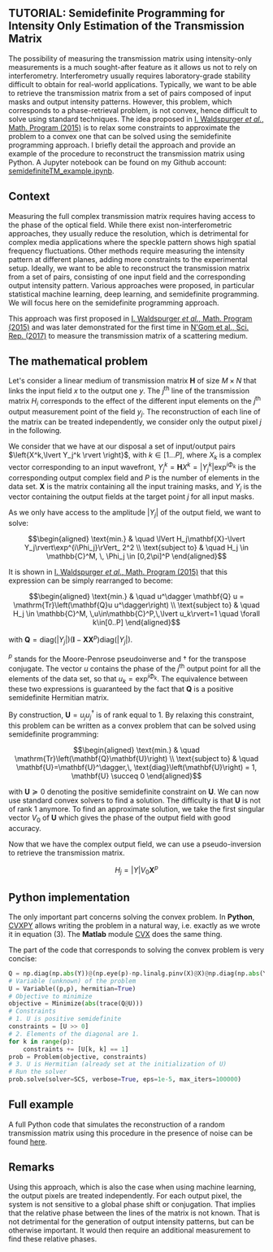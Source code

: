 ## TUTORIAL: Semidefinite Programming for Intensity Only Estimation of the Transmission Matrix

The possibility of measuring the transmission matrix using intensity-only measurements is a much sought-after feature as it allows us not to rely on interferometry. Interferometry usually requires laboratory-grade stability difficult to obtain for real-world applications. Typically, we want to be able to retrieve the transmission matrix from a set of pairs composed of input masks and output intensity patterns. However, this problem, which corresponds to a phase-retrieval problem, is not convex, hence difficult to solve using standard techniques. The idea proposed in [I. Waldspurger *et al.*, Math. Program (2015)](https://doi.org/10.1007/s10107-013-0738-9) is to relax some constraints to approximate the problem to a convex one that can be solved using the semidefinite programming approach. I briefly detail the approach and provide an example of the procedure to reconstruct the transmission matrix using Python. A Jupyter notebook can be found on my Github account: [semidefiniteTM_example.ipynb](https://github.com/wavefrontshaping/WFS.net/blob/master/semidefiniteTM_example.ipynb).

## Context

Measuring the full complex transmission matrix requires having access to the phase of the optical field. While there exist non-interferometric approaches, they usually reduce the resolution, which is detrimental for complex media applications where the speckle pattern shows high spatial frequency fluctuations. Other methods require measuring the intensity pattern at different planes, adding more constraints to the experimental setup. Ideally, we want to be able to reconstruct the transmission matrix from a set of pairs, consisting of one input field and the corresponding output intensity pattern. Various approaches were proposed, in particular statistical machine learning, deep learning, and semidefinite programming. We will focus here on the semidefinite programming approach.

This approach was first proposed in [I. Waldspurger *et al.*, Math. Program (2015)](https://doi.org/10.1007/s10107-013-0738-9) and was later demonstrated for the first time in [N'Gom et al., Sci. Rep. (2017)](https://doi.org/10.1038/s41598-017-02716-x) to measure the transmission matrix of a scattering medium.

## The mathematical problem

Let's consider a linear medium of transmission matrix $\mathbf{H}$ of size $M\times N$ that links the input field $x$ to the output one $y$. The $j^\text{th}$ line of the transmission matrix $H_i$ corresponds to the effect of the different input elements on the $j^\text{th}$ output measurement point of the field $y_j$. The reconstruction of each line of the matrix can be treated independently, we consider only the output pixel $j$ in the following.

We consider that we have at our disposal a set of input/output pairs $\left{X^k,\lvert Y_j^k \rvert \right}$, with $k \in [1...P]$, where $X_k$ is a complex vector corresponding to an input wavefront, $Y_j^k=\mathbf{H}X^k= \lvert Y_j^k\rvert \exp^{i\Phi_k}$ is the corresponding output complex field and $P$ is the number of elements in the data set. $\mathbf{X}$ is the matrix containing all the input training masks, and $Y_j$ is the vector containing the output fields at the target point $j$ for all input masks.

As we only have access to the amplitude $\lvert Y_j\rvert$ of the output field, we want to solve:

```math
\begin{aligned}
    \text{min.} & \quad \lVert H_j\mathbf{X}-\lvert Y_j\rvert\exp^{i\Phi_j}\rVert_ 2^2 \\
    \text{subject to} & \quad H_j \in \mathbb{C}^M, \, \Phi_j \in [0,2\pi]^P
\end{aligned}
```

It is shown in [I. Waldspurger *et al.*, Math. Program (2015)](https://doi.org/10.1007/s10107-013-0738-9) that this expression can be simply rearranged to become:

```math
\begin{aligned}
    \text{min.} & \quad u^\dagger \mathbf{Q} u = \mathrm{Tr}\left(\mathbf{Q}u u^\dagger\right) \\
    \text{subject to} & \quad H_j \in \mathbb{C}^M, \,u\in\mathbb{C}^P,\,\lvert u_k\rvert=1 \quad \forall k\in[0..P]
\end{aligned}
```

with $\mathbf{Q} = \text{diag}(\lvert Y_j\rvert)\left(\mathbf{I}-\mathbf{X}\mathbf{X}^p\right) \text{diag}(\lvert Y_j\rvert)$.

$^p$ stands for the Moore-Penrose pseudoinverse and $\dagger$ for the transpose conjugate. The vector $u$ contains the phase of the $j^\text{th}$ output point for all the elements of the data set, so that $u_k=\exp^{i\Phi_k}$. The equivalence between these two expressions is guaranteed by the fact that $\mathbf{Q}$ is a positive semidefinite Hermitian matrix.

By construction, $\mathbf{U}=u_j u_j^\dagger$ is of rank equal to $1$. By relaxing this constraint, this problem can be written as a convex problem that can be solved using semidefinite programming:

```math
\begin{aligned}
    \text{min.} & \quad \mathrm{Tr}\left(\mathbf{Q}\mathbf{U}\right) \\
    \text{subject to} & \quad \mathbf{U}=\mathbf{U}^\dagger,\, \text{diag}\left(\mathbf{U}\right) = 1, \mathbf{U} \succeq 0
\end{aligned}
```

with $\mathbf{U} \succeq 0$ denoting the positive semidefinite constraint on $\mathbf{U}$. We can now use standard convex solvers to find a solution. The difficulty is that $\mathbf{U}$ is not of rank $1$ anymore. To find an approximate solution, we take the first singular vector $V_0$ of $\mathbf{U}$ which gives the phase of the output field with good accuracy.

Now that we have the complex output field, we can use a pseudo-inversion to retrieve the transmission matrix.

```math
H_j = \lvert Y \rvert V_0\mathbf{X}^p
```

## Python implementation

The only important part concerns solving the convex problem. In **Python**, [CVXPY](https://www.cvxpy.org/) allows writing the problem in a natural way, i.e. exactly as we wrote it in equation (3). The **Matlab** module [CVX](http://cvxr.com/cvx/) does the same thing.

The part of the code that corresponds to solving the convex problem is very concise:

```python
Q = np.diag(np.abs(Y))@(np.eye(p)-np.linalg.pinv(X)@X)@np.diag(np.abs(Y))
# Variable (unknown) of the problem
U = Variable((p,p), hermitian=True)
# Objective to minimize
objective = Minimize(abs(trace(Q@U)))
# Constraints
# 1. U is positive semidefinite
constraints = [U >> 0]
# 2. Elements of the diagonal are 1.
for k in range(p):
    constraints += [U[k, k] == 1]
prob = Problem(objective, constraints)
# 3. U is Hermitian (already set at the initialization of U)
# Run the solver
prob.solve(solver=SCS, verbose=True, eps=1e-5, max_iters=100000)
```

## Full example
A full Python code that simulates the reconstruction of a random transmission matrix using this procedure in the presence of noise can be found [here](./semidefiniteTM_example.ipynb).

 
## Remarks

Using this approach, which is also the case when using machine learning, the output pixels are treated independently. For each output pixel, the system is not sensitive to a global phase shift or conjugation. That implies that the relative phase between the lines of the matrix is not known. That is not detrimental for the generation of output intensity patterns, but can be otherwise important. It would then require an additional measurement to find these relative phases.

